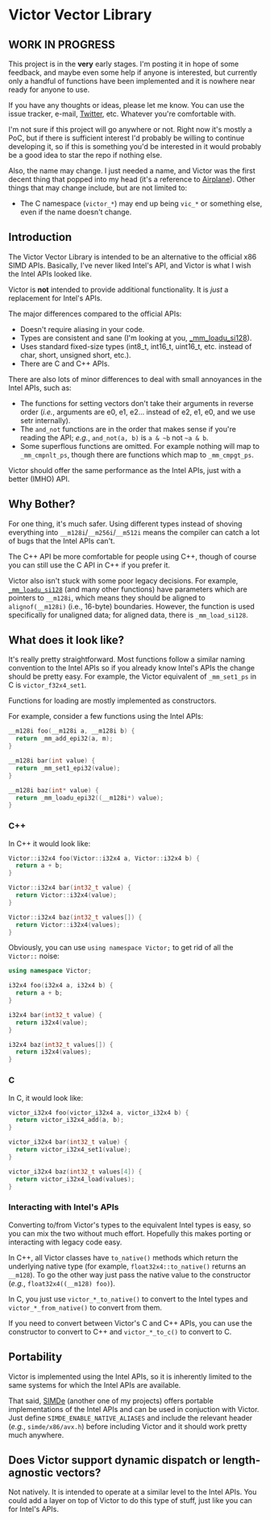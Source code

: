 # Victor Vector Library

## WORK IN PROGRESS

This project is in the **very** early stages.  I'm posting it in hope
of some feedback, and maybe even some help if anyone is interested,
but currently only a handful of functions have been implemented and
it is nowhere near ready for anyone to use.

If you have any thoughts or ideas, please let me know.  You can use the
issue tracker, e-mail, [Twitter](https://twitter.com/nemequ), etc.
Whatever you're comfortable with.

I'm not sure if this project will go anywhere or not.  Right now it's
mostly a PoC, but if there is sufficient interest I'd probably be
willing to continue developing it, so if this is something you'd be
interested in it would probably be a good idea to star the repo if
nothing else.

Also, the name may change.  I just needed a name, and Victor was the
first decent thing that popped into my head (it's a reference to
[Airplane](https://youtu.be/fVq4_HhBK8Y)).  Other things that may
change include, but are not limited to:

 * The C namespace (`victor_*`) may end up being `vic_*` or something
   else, even if the name doesn't change.

## Introduction

The Victor Vector Library is intended to be an alternative to the
official x86 SIMD APIs.  Basically, I've never liked Intel's API,
and Victor is what I wish the Intel APIs looked like.

Victor is **not** intended to provide additional functionality.  It
is *just* a replacement for Intel's APIs.

The major differences compared to the official APIs:

 * Doesn't require aliasing in your code.
 * Types are consistent and sane (I'm looking at you,
   [_mm_loadu_si128](https://software.intel.com/sites/landingpage/IntrinsicsGuide/#text=loadu_si&expand=3416)).
 * Uses standard fixed-size types (int8_t, int16_t, uint16_t, etc.
   instead of char, short, unsigned short, etc.).
 * There are C and C++ APIs.

There are also lots of minor differences to deal with small annoyances
in the Intel APIs, such as:

 * The functions for setting vectors don't take their arguments in
   reverse order (*i.e.*, arguments are e0, e1, e2... instead of
   e2, e1, e0, and we use setr internally).
 * The `and_not` functions are in the order that makes sense if you're
   reading the API; *e.g.*, `and_not(a, b)` is `a & ~b` not `~a & b`.
 * Some superflous functions are omitted.  For example nothing will
   map to `_mm_cmpnlt_ps`, though there are functions which map to
   `_mm_cmpgt_ps`.

Victor should offer the same performance as the Intel APIs, just with a
better (IMHO) API.

## Why Bother?

For one thing, it's much safer.  Using different types instead of
shoving everything into `__m128i`/`__m256i`/`__m512i` means the
compiler can catch a lot of bugs that the Intel APIs can't.

The C++ API be more comfortable for people using C++, though of course
you can still use the C API in C++ if you prefer it.

Victor also isn't stuck with some poor legacy decisions.  For example,
[`_mm_loadu_si128`](https://software.intel.com/sites/landingpage/IntrinsicsGuide/#text=_loadu_si&expand=3416)
(and many other functions) have parameters which are pointers to
`__m128i`, which means they should be aligned to `alignof(__m128i)`
(i.e., 16-byte) boundaries.  However, the function is used specifically
for unaligned data; for aligned data, there is `_mm_load_si128`.

## What does it look like?

It's really pretty straightforward.  Most functions follow a similar
naming convention to the Intel APIs so if you already know Intel's
APIs the change should be pretty easy.  For example, the Victor
equivalent of `_mm_set1_ps` in C is `victor_f32x4_set1`.

Functions for loading are mostly implemented as constructors.

For example, consider a few  functions using the Intel APIs:

```c
__m128i foo(__m128i a, __m128i b) {
  return _mm_add_epi32(a, m);
}

__m128i bar(int value) {
  return _mm_set1_epi32(value);
}

__m128i baz(int* value) {
  return _mm_loadu_epi32((__m128i*) value);
}
```

### C++

In C++ it would look like:

```c++
Victor::i32x4 foo(Victor::i32x4 a, Victor::i32x4 b) {
  return a + b;
}

Victor::i32x4 bar(int32_t value) {
  return Victor::i32x4(value);
}

Victor::i32x4 baz(int32_t values[]) {
  return Victor::i32x4(values);
}
```

Obviously, you can use `using namespace Victor;` to get rid of all the
`Victor::` noise:

```c++
using namespace Victor;

i32x4 foo(i32x4 a, i32x4 b) {
  return a + b;
}

i32x4 bar(int32_t value) {
  return i32x4(value);
}

i32x4 baz(int32_t values[]) {
  return i32x4(values);
}
```

### C

In C, it would look like:

```c
victor_i32x4 foo(victor_i32x4 a, victor_i32x4 b) {
  return victor_i32x4_add(a, b);
}

victor_i32x4 bar(int32_t value) {
  return victor_i32x4_set1(value);
}

victor_i32x4 baz(int32_t values[4]) {
  return victor_i32x4_load(values);
}
```

### Interacting with Intel's APIs

Converting to/from Victor's types to the equivalent Intel types is
easy, so you can mix the two without much effort.  Hopefully this
makes porting or interacting with legacy code easy.

In C++, all Victor classes have `to_native()` methods which return the
underlying native type (for example, `float32x4::to_native()` returns
an `__m128`).  To go the other way just pass the native value to the
constructor (*e.g.*, `float32x4((__m128) foo)`).

In C, you just use `victor_*_to_native()` to convert to the Intel types
and `victor_*_from_native()` to convert from them.

If you need to convert between Victor's C and C++ APIs, you can use the
constructor to convert to C++ and `victor_*_to_c()` to convert to C.

## Portability

Victor is implemented using the Intel APIs, so it is inherently limited
to the same systems for which the Intel APIs are available.

That said, [SIMDe](https://github.com/nemequ/simde) (another one of my
projects) offers portable implementations of the Intel APIs and can be
used in conjuction with Victor.  Just define
`SIMDE_ENABLE_NATIVE_ALIASES` and include the relevant header (*e.g.*,
`simde/x86/avx.h`) before including Victor and it should work pretty
much anywhere.

## Does Victor support dynamic dispatch or length-agnostic vectors?

Not natively.  It is intended to operate at a similar level to the
Intel APIs.  You could add a layer on top of Victor to do this type
of stuff, just like you can for Intel's APIs.
